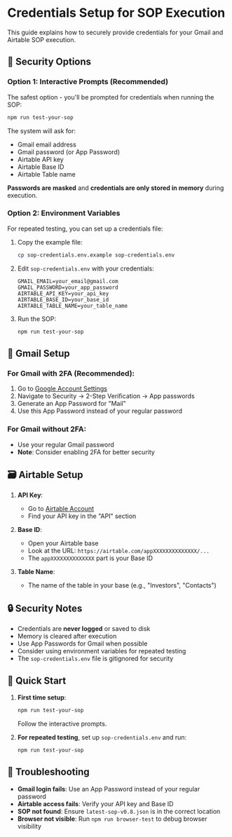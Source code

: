 # Credentials Setup for SOP Execution

This guide explains how to securely provide credentials for your Gmail and Airtable SOP execution.

## 🔐 Security Options

### Option 1: Interactive Prompts (Recommended)
The safest option - you'll be prompted for credentials when running the SOP:

```bash
npm run test-your-sop
```

The system will ask for:
- Gmail email address
- Gmail password (or App Password)
- Airtable API key
- Airtable Base ID
- Airtable Table name

**Passwords are masked** and **credentials are only stored in memory** during execution.

### Option 2: Environment Variables
For repeated testing, you can set up a credentials file:

1. Copy the example file:
   ```bash
   cp sop-credentials.env.example sop-credentials.env
   ```

2. Edit `sop-credentials.env` with your credentials:
   ```env
   GMAIL_EMAIL=your_email@gmail.com
   GMAIL_PASSWORD=your_app_password
   AIRTABLE_API_KEY=your_api_key
   AIRTABLE_BASE_ID=your_base_id
   AIRTABLE_TABLE_NAME=your_table_name
   ```

3. Run the SOP:
   ```bash
   npm run test-your-sop
   ```

## 📧 Gmail Setup

### For Gmail with 2FA (Recommended):
1. Go to [Google Account Settings](https://myaccount.google.com/)
2. Navigate to Security → 2-Step Verification → App passwords
3. Generate an App Password for "Mail"
4. Use this App Password instead of your regular password

### For Gmail without 2FA:
- Use your regular Gmail password
- **Note**: Consider enabling 2FA for better security

## 🗃️ Airtable Setup

1. **API Key**: 
   - Go to [Airtable Account](https://airtable.com/account)
   - Find your API key in the "API" section

2. **Base ID**:
   - Open your Airtable base
   - Look at the URL: `https://airtable.com/appXXXXXXXXXXXXXX/...`
   - The `appXXXXXXXXXXXXXX` part is your Base ID

3. **Table Name**:
   - The name of the table in your base (e.g., "Investors", "Contacts")

## 🔒 Security Notes

- Credentials are **never logged** or saved to disk
- Memory is cleared after execution
- Use App Passwords for Gmail when possible
- Consider using environment variables for repeated testing
- The `sop-credentials.env` file is gitignored for security

## 🚀 Quick Start

1. **First time setup**:
   ```bash
   npm run test-your-sop
   ```
   Follow the interactive prompts.

2. **For repeated testing**, set up `sop-credentials.env` and run:
   ```bash
   npm run test-your-sop
   ```

## 🔧 Troubleshooting

- **Gmail login fails**: Use an App Password instead of your regular password
- **Airtable access fails**: Verify your API key and Base ID
- **SOP not found**: Ensure `latest-sop-v0.8.json` is in the correct location
- **Browser not visible**: Run `npm run browser-test` to debug browser visibility 